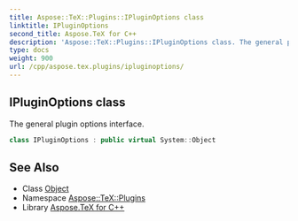 ```yaml
---
title: Aspose::TeX::Plugins::IPluginOptions class
linktitle: IPluginOptions
second_title: Aspose.TeX for C++
description: 'Aspose::TeX::Plugins::IPluginOptions class. The general plugin options interface in C++.'
type: docs
weight: 900
url: /cpp/aspose.tex.plugins/ipluginoptions/
---
```

## IPluginOptions class


The general plugin options interface.

```cpp
class IPluginOptions : public virtual System::Object
```

## See Also

* Class [Object](../../system/object/)
* Namespace [Aspose::TeX::Plugins](../)
* Library [Aspose.TeX for C++](../../)
